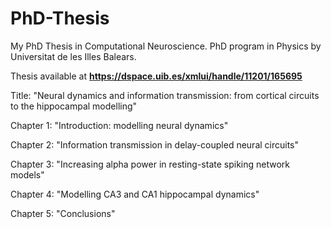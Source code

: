 # PhD-Thesis
My PhD Thesis in Computational Neuroscience. PhD program in Physics by Universitat de les Illes Balears. 

Thesis available at **https://dspace.uib.es/xmlui/handle/11201/165695**


Title: "Neural dynamics and information transmission: from cortical circuits to the hippocampal modelling"

Chapter 1: "Introduction: modelling neural dynamics"

Chapter 2: "Information transmission in delay-coupled neural circuits"

Chapter 3: "Increasing alpha power in resting-state spiking network models"

Chapter 4: "Modelling CA3 and CA1 hippocampal dynamics"

Chapter 5: "Conclusions"
